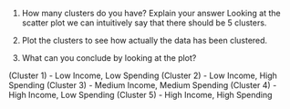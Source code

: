 1. How many clusters do you have? Explain your answer
   Looking at the scatter plot we can intuitively say that there should be 5 clusters.
   
2. Plot the clusters to see how actually the data has been clustered.


3. What can you conclude by looking at the plot?

(Cluster 1) - Low Income, Low Spending
(Cluster 2) - Low Income, High Spending
(Cluster 3) - Medium Income, Medium Spending
(Cluster 4) - High Income, Low Spending
(Cluster 5) - High Income, High Spending
